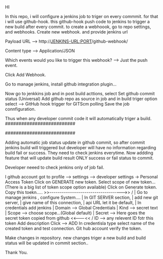 HI 

In this repo, i will configure a jenkins job to triger on every commmit.
for that i will use github-hook. this github-hook push code to jenkins to trigger a new build after every commit.
to create a webhoook, go to repo settings, and webhooks. Create new webhook. and provide jenkins url

Payload URL --> http://<JENKINS-URL:PORT>/github-webhook/

Content type --> Application/JSON

Which events would you like to trigger this webhook? --> Just the push event.

Click Add Webhook.

Go to manage jenkins, install github integration plugin...

Now go to jenkkins job and in post build acttions,  select  Set github commit status (Universal)
Add github repo as source in job and in build triger option select --> GitHub hook trigger for GITScm polling
Save the job connfiguration.


Thus when any developer commit code it will automatically triger a build.
##########################

##########################

Adding automatic job status update in github commit, so after commit jenkins build will triggered but developer will have no 
information regarding build fail or success. They need to check jenkins everytime. Now addding feature that will update build 
result ONLY success or fail status to commit.

Developer neeed to check jenkins only of job fail.


I github account got to profile --> settings --> developer settings -> Personal Access Token
Click on GENERATE new token.
  Select scope of new token...
    (There is a big list of token scope option available)
  Click on Generate token.
  Copy this toekn.....    >>------------------------------------->>
                                                                   \/
                                                                   |
Go to manage jenkins , configure System....                        |
In GIT SERVER section,                                             |
add new git server,                                                |
give name of this connection,                                      |
api URL let it be default,                                         |
In credentials add jenkins                                         |
  Domain --> Global Credentials                                    |
  Kind --> secret text                                             |
  Scope --> choose scope...(Global default)                        |
  Secret --> Here goes the secret token copied from github <<---<< \/
  ID --> any relevent ID fotr this token
  Add description
  Click --> ADD
In credentisla type select name of the created token and test connection. 
Git hub account verify the token.


Make changes in repository. 
new changes triger a new build  and build status will be updated in commit section..

Thank You.
